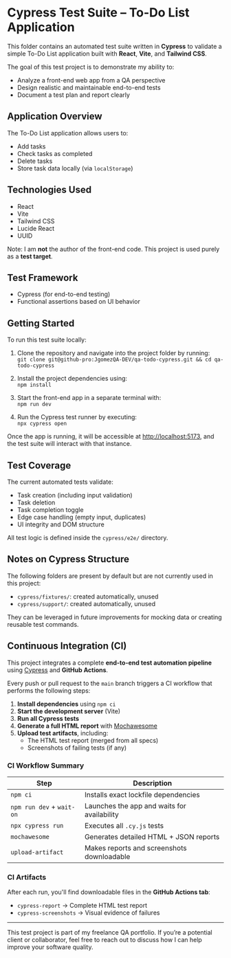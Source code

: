 # Cypress Test Suite – To-Do List Application

This folder contains an automated test suite written in **Cypress** to validate a simple To-Do List application built with **React**, **Vite**, and **Tailwind CSS**.

The goal of this test project is to demonstrate my ability to:  
- Analyze a front-end web app from a QA perspective  
- Design realistic and maintainable end-to-end tests  
- Document a test plan and report clearly  

## Application Overview

The To-Do List application allows users to:  
- Add tasks  
- Check tasks as completed  
- Delete tasks  
- Store task data locally (via `localStorage`)  

## Technologies Used

- React  
- Vite  
- Tailwind CSS  
- Lucide React  
- UUID  

Note: I am **not** the author of the front-end code. This project is used purely as a **test target**.

## Test Framework

- Cypress (for end-to-end testing)  
- Functional assertions based on UI behavior  

## Getting Started

To run this test suite locally:  

1. Clone the repository and navigate into the project folder by running:  
   `git clone git@github-pro:JgomezQA-DEV/qa-todo-cypress.git && cd qa-todo-cypress`

2. Install the project dependencies using:  
   `npm install`

3. Start the front-end app in a separate terminal with:  
   `npm run dev`

4. Run the Cypress test runner by executing:  
   `npx cypress open`

Once the app is running, it will be accessible at [http://localhost:5173](http://localhost:5173), and the test suite will interact with that instance.

## Test Coverage

The current automated tests validate:  
- Task creation (including input validation)  
- Task deletion  
- Task completion toggle  
- Edge case handling (empty input, duplicates)  
- UI integrity and DOM structure  

All test logic is defined inside the `cypress/e2e/` directory.

## Notes on Cypress Structure

The following folders are present by default but are not currently used in this project:  
- `cypress/fixtures/`: created automatically, unused  
- `cypress/support/`: created automatically, unused  

They can be leveraged in future improvements for mocking data or creating reusable test commands.

## Continuous Integration (CI)

This project integrates a complete **end-to-end test automation pipeline** using [Cypress](https://www.cypress.io/) and **GitHub Actions**.

Every push or pull request to the `main` branch triggers a CI workflow that performs the following steps:

1. **Install dependencies** using `npm ci`
2. **Start the development server** (Vite)
3. **Run all Cypress tests**
4. **Generate a full HTML report** with [Mochawesome](https://github.com/adamgruber/mochawesome)
5. **Upload test artifacts**, including:
   - The HTML test report (merged from all specs)
   - Screenshots of failing tests (if any)

### CI Workflow Summary

| Step                         | Description                                           |
|-----------------------------|-------------------------------------------------------|
| `npm ci`                    | Installs exact lockfile dependencies                  |
| `npm run dev` + `wait-on`   | Launches the app and waits for availability           |
| `npx cypress run`           | Executes all `.cy.js` tests                           |
| `mochawesome`               | Generates detailed HTML + JSON reports                |
| `upload-artifact`           | Makes reports and screenshots downloadable            |

### CI Artifacts

After each run, you'll find downloadable files in the **GitHub Actions tab**:

- `cypress-report` → Complete HTML test report
- `cypress-screenshots` → Visual evidence of failures


---

This test project is part of my freelance QA portfolio. If you’re a potential client or collaborator, feel free to reach out to discuss how I can help improve your software quality.

